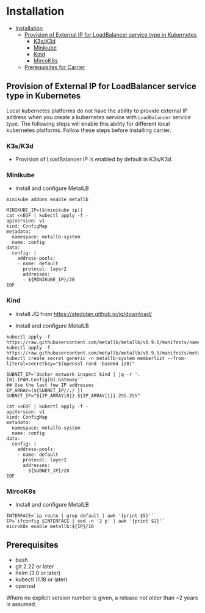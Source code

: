 # Installation

- [Installation](#installation)
  - [Provision of External IP for LoadBalancer service type in Kubernetes](#provision-of-external-ip-for-loadbalancer-service-type-in-kubernetes)
    - [K3s/K3d](#k3sk3d)
    - [Minikube](#minikube)
    - [Kind](#kind)
    - [MircoK8s](#mircok8s)
  - [Prerequisites for Carrier](#prerequisites)

## Provision of External IP for LoadBalancer service type in Kubernetes

Local kubernetes platforms do not have the ability to provide external IP address when you create a kubernetes service with `LoadBalancer` service type. The following steps will enable this ability for different local kubernetes platforms. Follow these steps before installing carrier.

### K3s/K3d

* Provision of LoadBalancer IP is enabled by default in K3s/K3d.

### Minikube

* Install and configure MetalLB
```
minikube addons enable metallb

MINIKUBE_IP=($(minikube ip))
cat <<EOF | kubectl apply -f -
apiVersion: v1
kind: ConfigMap
metadata:
  namespace: metallb-system
  name: config
data:
  config: |
    address-pools:
    - name: default
      protocol: layer2
      addresses:
      - ${MINIKUBE_IP}/28
EOF
```

### Kind 

* Install JQ from https://stedolan.github.io/jq/download/

* Install and configure MetalLB 
```
kubectl apply -f https://raw.githubusercontent.com/metallb/metallb/v0.9.5/manifests/namespace.yaml
kubectl apply -f https://raw.githubusercontent.com/metallb/metallb/v0.9.5/manifests/metallb.yaml
kubectl create secret generic -n metallb-system memberlist --from-literal=secretkey="$(openssl rand -base64 128)"

SUBNET_IP=`docker network inspect kind | jq -r '.[0].IPAM.Config[0].Gateway'`
## Use the last few IP addresses
IP_ARRAY=(${SUBNET_IP//./ })
SUBNET_IP="${IP_ARRAY[0]}.${IP_ARRAY[1]}.255.255"

cat <<EOF | kubectl apply -f -
apiVersion: v1
kind: ConfigMap
metadata:
  namespace: metallb-system
  name: config
data:
  config: |
    address-pools:
    - name: default
      protocol: layer2
      addresses:
      - ${SUBNET_IP}/28
EOF
```

### MircoK8s

* Install and configure MetalLB
```
INTERFACE=`ip route | grep default | awk '{print $5}'`
IP=`ifconfig $INTERFACE | sed -n '2 p' | awk '{print $2}'`
microk8s enable metallb:${IP}/16
```


## Prerequisites

- bash
- git 2.22 or later
- helm (3.0 or later)
- kubectl (1.18 or later)
- openssl

Where no explicit version number is given, a release not older than
~2 years is assumed.
